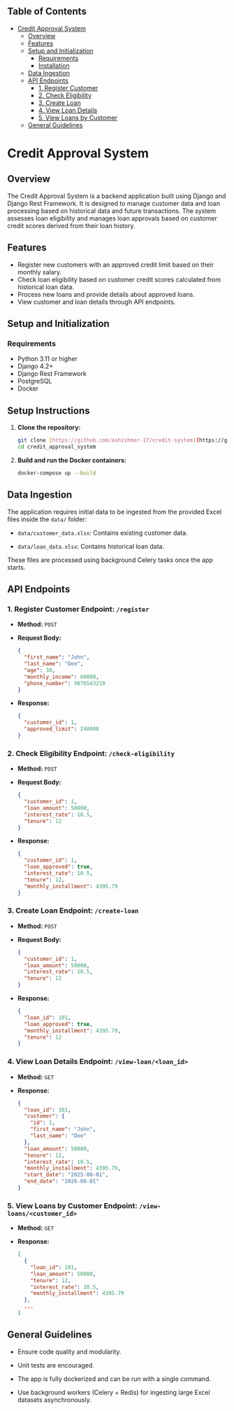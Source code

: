 <!-- START doctoc generated TOC please keep comment here to allow auto update -->
<!-- DON'T EDIT THIS SECTION, INSTEAD RE-RUN doctoc TO UPDATE -->
## Table of Contents

- [Credit Approval System](#credit-approval-system)
  - [Overview](#overview)
  - [Features](#features)
  - [Setup and Initialization](#setup-and-initialization)
    - [Requirements](#requirements)
    - [Installation](#installation)
  - [Data Ingestion](#data-ingestion)
  - [API Endpoints](#api-endpoints)
    - [1. Register Customer](#1-register-customer)
    - [2. Check Eligibility](#2-check-eligibility)
    - [3. Create Loan](#3-create-loan)
    - [4. View Loan Details](#4-view-loan-details)
    - [5. View Loans by Customer](#5-view-loans-by-customer)
  - [General Guidelines](#general-guidelines)
<!-- END doctoc generated TOC please keep comment here to allow auto update -->

# Credit Approval System

## Overview

The Credit Approval System is a backend application built using Django and Django Rest Framework. It is designed to manage customer data and loan processing based on historical data and future transactions. The system assesses loan eligibility and manages loan approvals based on customer credit scores derived from their loan history.

## Features

* Register new customers with an approved credit limit based on their monthly salary.
* Check loan eligibility based on customer credit scores calculated from historical loan data.
* Process new loans and provide details about approved loans.
* View customer and loan details through API endpoints.

## Setup and Initialization

### Requirements

* Python 3.11 or higher
* Django 4.2+
* Django Rest Framework
* PostgreSQL
* Docker

## Setup Instructions

1. **Clone the repository:**

   ```bash
   git clone [https://github.com/ashishmor-17/credit-system](https://github.com/ashishmor-17/credit_approval_system)
   cd credit_approval_system
   ```

2. **Build and run the Docker containers:**

   ```bash
   docker-compose up --build
   ```

## Data Ingestion

The application requires initial data to be ingested from the provided Excel files inside the `data/` folder:

* `data/customer_data.xlsx`: Contains existing customer data.

* `data/loan_data.xlsx`: Contains historical loan data.

These files are processed using background Celery tasks once the app starts.

## API Endpoints

### 1. Register Customer Endpoint: `/register`

* **Method:** `POST`

* **Request Body:**

  ```json
  {
    "first_name": "John",
    "last_name": "Doe",
    "age": 30,
    "monthly_income": 60000,
    "phone_number": 9876543210
  }
  ```

* **Response:**

  ```json
  {
    "customer_id": 1,
    "approved_limit": 240000
  }
  ```

### 2. Check Eligibility Endpoint: `/check-eligibility`

* **Method:** `POST`

* **Request Body:**

  ```json
  {
    "customer_id": 1,
    "loan_amount": 50000,
    "interest_rate": 10.5,
    "tenure": 12
  }
  ```

* **Response:**

  ```json
  {
    "customer_id": 1,
    "loan_approved": true,
    "interest_rate": 10.5,
    "tenure": 12,
    "monthly_installment": 4395.79
  }
  ```

### 3. Create Loan Endpoint: `/create-loan`

* **Method:** `POST`

* **Request Body:**

  ```json
  {
    "customer_id": 1,
    "loan_amount": 50000,
    "interest_rate": 10.5,
    "tenure": 12
  }
  ```

* **Response:**

  ```json
  {
    "loan_id": 101,
    "loan_approved": true,
    "monthly_installment": 4395.79,
    "tenure": 12
  }
  ```

### 4. View Loan Details Endpoint: `/view-loan/<loan_id>`

* **Method:** `GET`

* **Response:**

  ```json
  {
    "loan_id": 101,
    "customer": {
      "id": 1,
      "first_name": "John",
      "last_name": "Doe"
    },
    "loan_amount": 50000,
    "tenure": 12,
    "interest_rate": 10.5,
    "monthly_installment": 4395.79,
    "start_date": "2025-08-01",
    "end_date": "2026-08-01"
  }
  ```

### 5. View Loans by Customer Endpoint: `/view-loans/<customer_id>`

* **Method:** `GET`

* **Response:**

  ```json
  [
    {
      "loan_id": 101,
      "loan_amount": 50000,
      "tenure": 12,
      "interest_rate": 10.5,
      "monthly_installment": 4395.79
    },
    ...
  ]
  ```

## General Guidelines

* Ensure code quality and modularity.

* Unit tests are encouraged.

* The app is fully dockerized and can be run with a single command.

* Use background workers (Celery + Redis) for ingesting large Excel datasets asynchronously.
